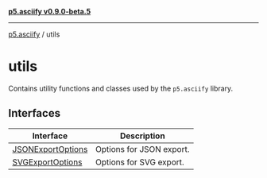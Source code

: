 [**p5.asciify v0.9.0-beta.5**](../../../README.md)

***

[p5.asciify](../../../README.md) / utils

# utils

Contains utility functions and classes used by the `p5.asciify` library.

## Interfaces

| Interface | Description |
| ------ | ------ |
| [JSONExportOptions](interfaces/JSONExportOptions.md) | Options for JSON export. |
| [SVGExportOptions](interfaces/SVGExportOptions.md) | Options for SVG export. |
